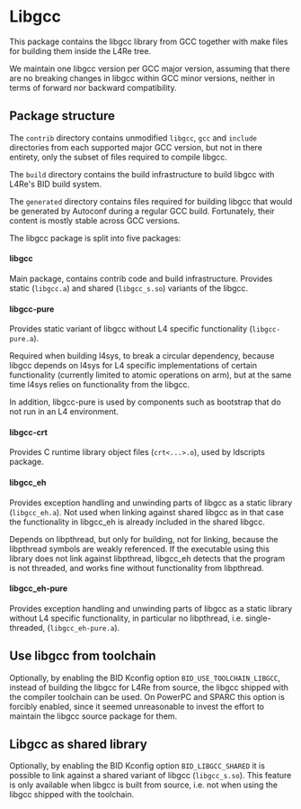 # Libgcc
This package contains the libgcc library from GCC together with make files for
building them inside the L4Re tree.

We maintain one libgcc version per GCC major version, assuming that there are no
breaking changes in libgcc within GCC minor versions, neither in terms of
forward nor backward compatibility.

## Package structure
The `contrib` directory contains unmodified `libgcc`, `gcc` and `include`
directories from each supported major GCC version, but not in there entirety,
only the subset of files required to compile libgcc.

The `build` directory contains the build infrastructure to build libgcc with
L4Re's BID build system.

The `generated` directory contains files required for building libgcc that would
be generated by Autoconf during a regular GCC build.
Fortunately, their content is mostly stable across GCC versions.

The libgcc package is split into five packages:

#### libgcc
Main package, contains contrib code and build infrastructure.
Provides static (`libgcc.a`) and shared (`libgcc_s.so`) variants of the libgcc.

#### libgcc-pure
Provides static variant of libgcc without L4 specific functionality
(`libgcc-pure.a`).

Required when building l4sys, to break a circular dependency, because libgcc
depends on l4sys for L4 specific implementations of certain functionality
(currently limited to atomic operations on arm), but at the same time l4sys
relies on functionality from the libgcc.

In addition, libgcc-pure is used by components such as bootstrap that do not run
in an L4 environment.

#### libgcc-crt
Provides C runtime library object files (`crt<...>.o`), used by ldscripts
package.

#### libgcc_eh
Provides exception handling and unwinding parts of libgcc as a static library
(`libgcc_eh.a`).
Not used when linking against shared libgcc as in that case the functionality in
libgcc_eh is already included in the shared libgcc.

Depends on libpthread, but only for building, not for linking, because the
libpthread symbols are weakly referenced. If the executable using this library
does not link against libpthread, libgcc_eh detects that the program is not
threaded, and works fine without functionality from libpthread.

#### libgcc_eh-pure
Provides exception handling and unwinding parts of libgcc as a static library
without L4 specific functionality, in particular no libpthread, i.e.
single-threaded, (`libgcc_eh-pure.a`).


## Use libgcc from toolchain
Optionally, by enabling the BID Kconfig option `BID_USE_TOOLCHAIN_LIBGCC`,
instead of building the libgcc for L4Re from source, the libgcc shipped with the
compiler toolchain can be used.
On PowerPC and SPARC this option is forcibly enabled, since it seemed
unreasonable to invest the effort to maintain the libgcc source package for
them.


## Libgcc as shared library
Optionally, by enabling the BID Kconfig option `BID_LIBGCC_SHARED` it is
possible to link against a shared variant of libgcc (`libgcc_s.so`).
This feature is only available when libgcc is built from source, i.e. not when
using the libgcc shipped with the toolchain.
